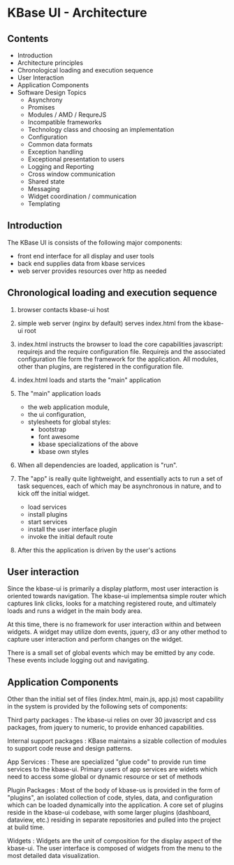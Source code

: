 # KBase UI - Architecture

## Contents

- Introduction
- Architecture principles
- Chronological loading and execution sequence
- User Interaction
- Application Components
- Software Design Topics
    - Asynchrony
    - Promises
    - Modules / AMD / RequreJS
    - Incompatible frameworks
    - Technology class and choosing an implementation
    - Configuration
    - Common data formats
    - Exception handling
    - Exceptional presentation to users
    - Logging and Reporting
    - Cross window communication
    - Shared state
    - Messaging
    - Widget coordination / communication
    - Templating


## Introduction

The KBase UI is consists of the following major components:

- front end interface for all display and user tools
- back end supplies data from kbase services
- web server provides resources over http as needed

## Chronological loading and execution sequence

1. browser contacts kbase-ui host

2. simple web server (nginx by default) serves index.html from the kbase-ui root

3. index.html instructs the browser to load the core capabilities javascript: requirejs and the require configuration file. Requirejs and the associated configuration file form the framework for the application. All modules, other than plugins, are registered in the configuration file.

4. index.html loads and starts the "main" application

5. The "main" application loads 
    - the web application module, 
    - the ui configuration, 
    - stylesheets for global styles:
        - bootstrap
        - font awesome
        - kbase specializations of the above
        - kbase own styles

6. When all dependencies are loaded, application is "run".

7. The "app" is really quite lightweight, and essentially acts to run a set of task sequences, each of which may be asynchronous in nature, and to kick off the initial widget.
    - load services
    - install plugins
    - start services
    - install the user interface plugin
    - invoke the initial default route

8. After this the application is driven by the user's actions

## User interaction

Since the kbase-ui is primarily a display platform, most user interaction is oriented towards navigation. The kbase-ui implementsa simple router which captures link clicks, looks for a matching registered route, and ultimately loads and runs a widget in the main body area.

At this time, there is no framework for user interaction within and between widgets. A widget may utilize dom events, jquery, d3 or any other method to capture user interaction and perform changes on the widget.

There is a small set of global events which may be emitted by any code. These events include logging out and navigating.

## Application Components

Other than the initial set of files (index.html, main.js, app.js) most capability in the system is provided by the following sets of components:

Third party packages
: The kbase-ui relies on over 30 javascript and css packages, from jquery to numeric, to provide enhanced capabilities.

Internal support packages
: KBase maintains a sizable collection of modules to support code reuse and design patterns.

App Services
: These are specialized "glue code" to provide run time services to the kbase-ui. Primary users of app services are widets which need to access some global or dynamic resource or set of methods

Plugin Packages
: Most of the body of kbase-us is provided in the form of "plugins", an isolated collection of code, styles, data, and configuration which can be loaded dynamically into the application. A core set of plugins reside in the kbase-ui codebase, with some larger plugins (dashboard, dataview, etc.) residing in separate repositories and pulled into the project at build time.

Widgets
: Widgets are the unit of composition for the display aspect of the kbase-ui. The user interface is composed of widgets from the menu to the most detailed data visualization.

